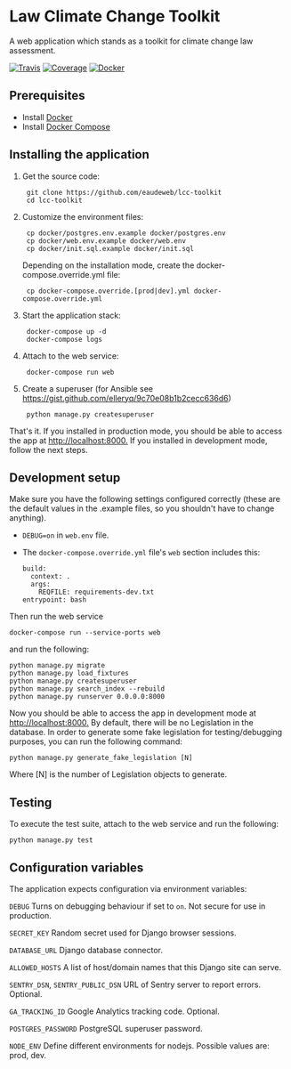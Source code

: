 # Law Climate Change Toolkit

A web application which stands as a toolkit for climate change law assessment.

[![Travis](https://travis-ci.org/eaudeweb/lcc-toolkit.svg)](https://travis-ci.org/eaudeweb/lcc-toolkit)
[![Coverage](https://coveralls.io/repos/github/eaudeweb/lcc-toolkit/badge.svg)](https://coveralls.io/github/eaudeweb/lcc-toolkit)
[![Docker](https://dockerbuildbadges.quelltext.eu/status.svg?organization=eaudeweb&repository=lcc-toolkit)](https://hub.docker.com/r/eaudeweb/lcc-toolkit/builds)

## Prerequisites

* Install [Docker](https://www.docker.com/community-edition#/download)
* Install [Docker Compose](https://docs.docker.com/compose/install/)

## Installing the application

1. Get the source code:

        git clone https://github.com/eaudeweb/lcc-toolkit
        cd lcc-toolkit

1. Customize the environment files:

        cp docker/postgres.env.example docker/postgres.env
        cp docker/web.env.example docker/web.env
        cp docker/init.sql.example docker/init.sql

    Depending on the installation mode, create the docker-compose.override.yml file:

        cp docker-compose.override.[prod|dev].yml docker-compose.override.yml

1. Start the application stack:

        docker-compose up -d
        docker-compose logs

1. Attach to the web service:

        docker-compose run web

1. Create a superuser (for Ansible see <https://gist.github.com/elleryq/9c70e08b1b2cecc636d6>)

        python manage.py createsuperuser

That's it. If you installed in production mode, you should be able to access the
app at <http://localhost:8000.> If you installed in development mode, follow the
next steps.

## Development setup

Make sure you have the following settings configured correctly (these are the
default values in the .example files, so you shouldn't have to change anything).

* `DEBUG=on` in `web.env` file.

* The `docker-compose.override.yml` file's `web` section includes this:

      build:
        context: .
        args:
          REQFILE: requirements-dev.txt
      entrypoint: bash

Then run the web service

    docker-compose run --service-ports web

and run the following:

    python manage.py migrate
    python manage.py load_fixtures
    python manage.py createsuperuser
    python manage.py search_index --rebuild
    python manage.py runserver 0.0.0.0:8000

Now you should be able to access the app in development mode at <http://localhost:8000.>
By default, there will be no Legislation in the database. In order to generate
some fake legislation for testing/debugging purposes, you can run the following
command:

    python manage.py generate_fake_legislation [N]

Where [N] is the number of Legislation objects to generate.

## Testing

To execute the test suite, attach to the web service and run the following:

    python manage.py test

## Configuration variables

The application expects configuration via environment variables:

``DEBUG``
    Turns on debugging behaviour if set to ``on``. Not secure for use in
    production.

``SECRET_KEY``
    Random secret used for Django browser sessions.

``DATABASE_URL``
    Django database connector.

``ALLOWED_HOSTS``
    A list of host/domain names that this Django site can serve.

``SENTRY_DSN``, ``SENTRY_PUBLIC_DSN``
    URL of Sentry server to report errors. Optional.

``GA_TRACKING_ID``
    Google Analytics tracking code. Optional.

``POSTGRES_PASSWORD``
    PostgreSQL superuser password.

``NODE_ENV``
    Define different environments for nodejs. Possible values are: prod, dev.
